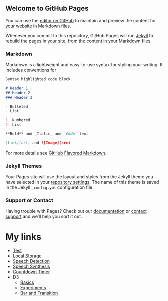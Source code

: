 ## Welcome to GitHub Pages

You can use the [editor on GitHub](https://github.com/atassani/atassani.github.io/edit/master/README.md) to maintain and preview the content for your website in Markdown files.

Whenever you commit to this repository, GitHub Pages will run [Jekyll](https://jekyllrb.com/) to rebuild the pages in your site, from the content in your Markdown files.

### Markdown

Markdown is a lightweight and easy-to-use syntax for styling your writing. It includes conventions for

```markdown
Syntax highlighted code block

# Header 1
## Header 2
### Header 3

- Bulleted
- List

1. Numbered
2. List

**Bold** and _Italic_ and `Code` text

[Link](url) and ![Image](src)
```

For more details see [GitHub Flavored Markdown](https://guides.github.com/features/mastering-markdown/).

### Jekyll Themes

Your Pages site will use the layout and styles from the Jekyll theme you have selected in your [repository settings](https://github.com/atassani/atassani.github.io/settings). The name of this theme is saved in the Jekyll `_config.yml` configuration file.

### Support or Contact

Having trouble with Pages? Check out our [documentation](https://help.github.com/categories/github-pages-basics/) or [contact support](https://github.com/contact) and we’ll help you sort it out.

# My links
- [Test](test.html)
- [Local Storage](javascript30/15-LocalStorage/)
- [Speech Detection](javascript30/20-SpeechDetection/)
- [Speech Synthesis](javascript30/23-SpeechSynthesis/)
- [Countdown Timer](javascript30/29-CountdownTimer/)
- D3
  - [Basics](d3/index.html)
  - [Experiments](d3project/)
  - [Bar and Transition](d3project/v3_bar_and_transition.html)
